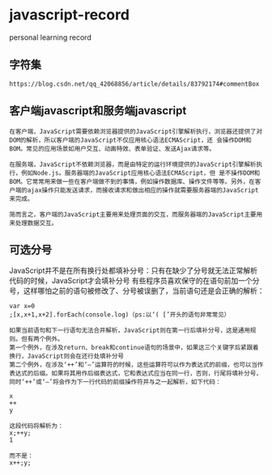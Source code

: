 # javascript-record
personal learning record

## 字符集
    https://blog.csdn.net/qq_42068856/article/details/83792174#commentBox
    
    
## 客户端javascript和服务端javascript

    在客户端，JavaScript需要依赖浏览器提供的JavaScript引擎解析执行，浏览器还提供了对DOM的解析，所以客户端的JavaScript不仅应用核心语法ECMAScript，还 会操作DOM和BOM。常见的应用场景如用户交互、动画特效、表单验证、发送Ajax请求等。
    
    在服务端，JavaScript不依赖浏览器，而是由特定的运行环境提供的JavaScript引擎解析执行，例如Node.js。服务器端的JavaScript应用核心语法ECMAScript，但 是不操作DOM和BOM。它常常用来做一些在客户端做不到的事情，例如操作数据库、操作文件等等。另外，在客户端的ajax操作只能发送请求，而接收请求和做出相应的操作就需要服务器端的JavaScript来完成。
    
    简而言之，客户端的JavaScript主要用来处理页面的交互，而服务器端的JavaScript主要用来处理数据交互。

## 可选分号

   JavaScript并不是在所有换行处都填补分号：只有在缺少了分号就无法正常解析代码的时候，JavaScript才会填补分号
   有些程序员喜欢保守的在语句前加一个分号，这样哪怕之前的语句被修改了、分号被误删了，当前语句还是会正确的解析：

    var x=0
    ;[x,x+1,x+2].forEach(console.log)（ps:以‘( [’开头的语句非常常见）
    
    如果当前语句和下一行语句无法合并解析，JavaScript则在第一行后填补分号，这是通用规则。但有两个例外。 
    第一个例外，在涉及return、break和continue语句的场景中，如果这三个关键字后紧跟着换行，JavaScript则会在还行处填补分号
    第二个例外，在涉及‘++’和‘–’运算符的时候，这些运算符可以作为表达式的前缀，也可以当作表达式的后缀。如果将其用作后缀表达式，它和表达式应当在同一行，否则，行尾将填补分号，同时‘++’或‘–’将会作为下一行代码的前缀操作符并与之一起解析，如下代码：

    x
    ++
    y

    这段代码将解析为：
    x;++y;
    1

    而不是：
    x++;y;


